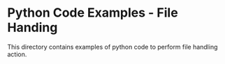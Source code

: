# Python Code Examples - File Handing

This directory contains examples of python code to perform file handling action.